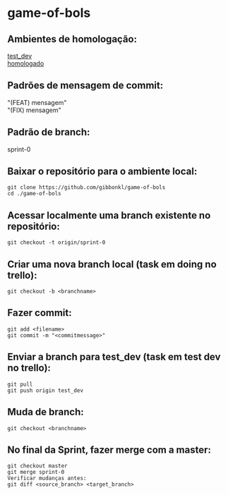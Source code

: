 ﻿# game-of-bols

## Ambientes de homologação:

[test_dev](https://gob-p1.azurewebsites.net/) <br>
[homologado](https://casadobolsista.azurewebsites.net/)

## Padrões de mensagem de commit:
"(FEAT) mensagem" <br>
"(FIX) mensagem" <br>

## Padrão de branch:
sprint-0

## Baixar o repositório para o ambiente local:
```
git clone https://github.com/gibbonkl/game-of-bols
cd ./game-of-bols
```

## Acessar localmente uma branch existente no repositório:
```
git checkout -t origin/sprint-0
```

## Criar uma nova branch local (task em doing no trello):
```
git checkout -b <branchname>
``` 
 
## Fazer commit:
```
git add <filename>
git commit -m "<commitmessage>"
```
  
## Enviar a branch para test_dev (task em test dev no trello):
```
git pull
git push origin test_dev
```

## Muda de branch:
```
git checkout <branchname>
```

## No final da Sprint, fazer merge com a master:
```
git checkout master
git merge sprint-0
Verificar mudanças antes:
git diff <source_branch> <target_branch>
```
